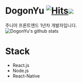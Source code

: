 # DogonYu [![Hits](https://hits.seeyoufarm.com/api/count/incr/badge.svg?url=https%3A%2F%2Fgithub.com%2FDogonYu&count_bg=%23979898&title_bg=%23A2ED8D&icon=leaflet.svg&icon_color=%23229C4D&title=hits&edge_flat=false)](https://hits.seeyoufarm.com)![](https://img.shields.io/github/followers/DogonYu?style=social)

주니어 프론트엔드 1년차 개발자입니다.<br>
![DogonYu's github stats](https://github-readme-stats.vercel.app/api?username=DogonYu&show_icons=true)

# Stack

* React.js
* Node.js
* React-Native
